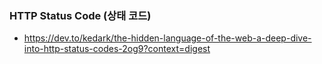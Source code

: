 ### HTTP Status Code (상태 코드)
- https://dev.to/kedark/the-hidden-language-of-the-web-a-deep-dive-into-http-status-codes-2og9?context=digest

